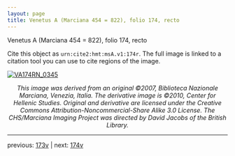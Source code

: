 ```yaml
---
layout: page
title: Venetus A (Marciana 454 = 822), folio 174, recto
---
```


Venetus A (Marciana 454 = 822), folio 174, recto

Cite this object as `urn:cite2:hmt:msA.v1:174r`.  The full image is linked to a citation tool you can use to cite regions of the image.

[![VA174RN_0345](http://www.homermultitext.org/iipsrv?IIIF=/project/homer/pyramidal/deepzoom/hmt/vaimg/2017a/VA174RN_0345.tif/full/800,/0/default.jpg)](http://www.homermultitext.org/ict2/?urn=urn:cite2:hmt:vaimg.2017a:VA174RN_0345) 

<p style="text-align: center; font-style: italic;">This image was derived from an original ©2007, Biblioteca Nazionale Marciana, Venezia, Italia. The derivative image is ©2010, Center for Hellenic Studies. Original and derivative are licensed under the Creative Commons Attribution-Noncommercial-Share Alike 3.0 License. The CHS/Marciana Imaging Project was directed by David Jacobs of the British Library.</p>

---

previous: [173v](../173v/) | next: [174v](../174v/)